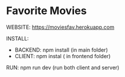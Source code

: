 # Favorite Movies



WEBSITE:
https://moviesfav.herokuapp.com

INSTALL:
- BACKEND: npm install (in main folder)
- CLIENT: npm instal ( in frontend folder)

RUN:
npm run dev (run both client and server)
